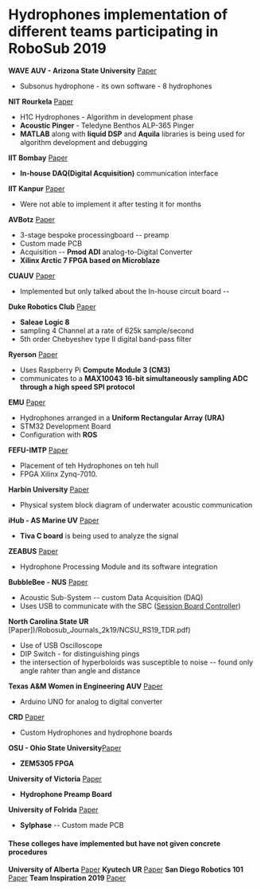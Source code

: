 # Hydrophones implementation of different teams participating in RoboSub 2019

**WAVE AUV - Arizona State University** [Paper](/Robosub_Journals_2k19/2019-Desert_WAVE_JournalPaperFinal.pdf)
- Subsonus hydrophone - its own software - 8 hydrophones	

**NIT Rourkela** [Paper](/Robosub_Journals_2k19/NITRourkela_RS19_TDR.pdf)
- H1C Hydrophones - Algorithm in development phase
- **Acoustic Pinger** - Teledyne Benthos ALP-365 Pinger 
-  **MATLAB** along with **liquid DSP** and **Aquila** libraries is being used for algorithm development and debugging

**IIT Bombay** [Paper](/Robosub_Journals_2k19/IITB_RS19_TDR-min.pdf)
- **In-house DAQ(Digital Acquisition)** communication interface 

**IIT Kanpur** [Paper](/Robosub_Journals_2k19/IITK_RS19_TDR.pdf)
- Were not able to implement it after testing it for months

**AVBotz** [Paper](/Robosub_Journals_2k19/AmadorValleyHS_RS19_TDR-min.pdf)
- 3-stage  bespoke  processingboard -- preamp
- Custom made PCB
- Acquisition -- **Pmod ADI** analog-to-Digital Converter
- **Xilinx Arctic 7 FPGA based on Microblaze**

**CUAUV** [Paper](/Robosub_Journals_2k19/CUAUV_RS19_TDR.pdf)
- Implemented but only talked about the In-house circuit board -- 

**Duke Robotics Club** [Paper](/Robosub_Journals_2k19/Duke_RS19_TDR.pdf)
- **Saleae Logic 8**
- sampling 4 Channel at a rate of 625k sample/second
- 5th order Chebyeshev type II digital band-pass filter

**Ryerson** [Paper](/Robosub_Journals_2k19/Ryerson_RS19_TDR.pdf)
- Uses Raspberry Pi **Compute Module 3 (CM3)**
- communicates  to  a **MAX10043   16-bit   simultaneously   sampling ADC  through  a  high  speed  SPI  protocol**

**EMU** [Paper](/Robosub_Journals_2k19/EMU_RS19_TDR.pdf)
- Hydrophones arranged in a **Uniform Rectangular Array (URA)**
- STM32 Development Board
- Configuration with **ROS**

**FEFU-IMTP** [Paper](/Robosub_Journals_2k19/FEFU-IMTP_RS19_TDR.pdf)
- Placement of teh Hydrophones on teh hull
- FPGA Xilinx Zynq-7010. 

**Harbin University** [Paper](/Robosub_Journals_2k19/HEU_RS19_TDR.pdf)
- Physical system block diagram of underwater acoustic communication

**iHub - AS Marine UV** [Paper](/Robosub_Journals_2k19/iHub_RS19_TDR.pdf)
- **Tiva C board** is being used to analyze the signal

**ZEABUS** [Paper](/Robosub_Journals_2k19/Kasetsart_RS19_TDR.pdf)
- Hydrophone Processing Module and its software integration

**BubbleBee - NUS** [Paper](/Robosub_Journals_2k19/NUS_RS19_TDR.pdf)
- Acoustic Sub-System -- custom Data Acquisition (DAQ)
- Uses USB to communicate with the SBC ([Session Board Controller](https://en.wikipedia.org/wiki/Session_border_controller)) 

**North Carolina State UR** [Paper])/Robosub_Journals_2k19/NCSU_RS19_TDR.pdf)
- Use of USB Oscilloscope
- DIP Switch - for distinguishing pings
- the intersection of hyperboloids was susceptible to noise -- found only angle rahter than angle and distance

**Texas A&M Women in Engineering AUV** [Paper](/Robosub_Journals_2k19/TAMU_RS19_TDR.pdf)
- Arduino UNO for analog to digital converter

**CRD** [Paper](/Robosub_Journals_2k19/Center-for-Robotics-Development_RS19_TDR.pdf)
- Custom Hydrophones and hydrophone boards

**OSU - Ohio State University**[Paper](/Robosub_Journals_2k19/OSU_RS19_TDR.pdf)
- **ZEM5305 FPGA**

**University of Victoria** [Paper](/Robosub_Journals_2k19/UVictoria_RS19_TDR.pdf)
- **Hydrophone Preamp Board**

**University of Folrida** [Paper](/Robosub_Journals_2k19/UFlorida_RS19_TDR.pdf)
- **Sylphase** -- Custom made PCB

#### These colleges have implemented but have not given concrete procedures 
**University of Alberta** [Paper](/Robosub_Journals_2k19/UAlberta_RS19_TDR.pdf)
**Kyutech UR** [Paper](/Robosub_Journals_2k19/Kyutech_RS19_TDR.pdf)
**San Diego Robotics 101** [Paper](/Robosub_Journals_2k19/SDR101_RS19_TDR.pdf)
**Team Inspiration 2019** [Paper](/Robosub_Journals_2k19/Team-Inspiration_RS19_TDR.pdf)




